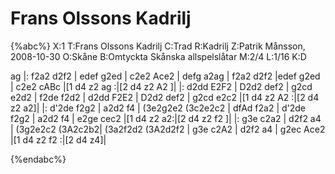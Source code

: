 # Frans Olssons Kadrilj

{%abc%}
X:1
T:Frans Olssons Kadrilj
C:Trad
R:Kadrilj
Z:Patrik Månsson, 2008-10-30
O:Skåne
B:Omtyckta Skånska allspelslåtar
M:2/4
L:1/16
K:D

ag |: f2a2 d2f2 | edef g2ed | c2e2 Ace2 | defg a2ag | f2a2 d2f2 |edef g2ed | c2e2 cABc |[1 d4 z2 ag :|[2 d4 z2 A2 ]|
|: d2dd E2F2 | D2d2 def2 | g2cd e2d2 | f2de f2d2 | d2dd F2E2 | D2d2 def2 | g2cd e2c2 |[1 d4 z2 A2 :|[2 d4 z2 a2]|
|: d'2de f2g2 | a2d2 f4 | (3e2g2e2 (3c2e2c2 | dfAd f2a2 | d'2de f2g2 | a2d2 f4 | e2ge cec2 |[1 d4 z2 a2:|[2 d4 z2 f2 ]|
|: g3e c2a2 | d2f2 a4 | (3g2e2c2 (3A2c2b2| (3a2f2d2 (3A2d2f2 | g3e c2A2 | d2f2 a4 | g2ec Ace2 |[1 d4 z2 f2 :|[2 d4 z4]| 




{%endabc%}

